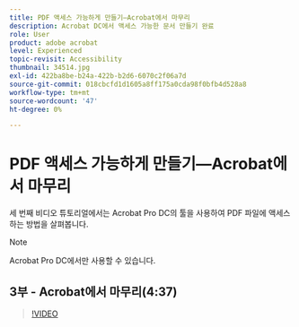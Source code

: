 ```yaml
---
title: PDF 액세스 가능하게 만들기—Acrobat에서 마무리
description: Acrobat DC에서 액세스 가능한 문서 만들기 완료
role: User
product: adobe acrobat
level: Experienced
topic-revisit: Accessibility
thumbnail: 34514.jpg
exl-id: 422ba8be-b24a-422b-b2d6-6070c2f06a7d
source-git-commit: 018cbcfd1d1605a8ff175a0cda98f0bfb4d528a8
workflow-type: tm+mt
source-wordcount: '47'
ht-degree: 0%

---
```


# PDF 액세스 가능하게 만들기—Acrobat에서 마무리

세 번째 비디오 튜토리얼에서는 Acrobat Pro DC의 툴을 사용하여 PDF 파일에 액세스하는 방법을 살펴봅니다.

>[!NOTE]
>
>Acrobat Pro DC에서만 사용할 수 있습니다.

## 3부 - Acrobat에서 마무리(4:37)

>[!VIDEO](https://video.tv.adobe.com/v/34514)
